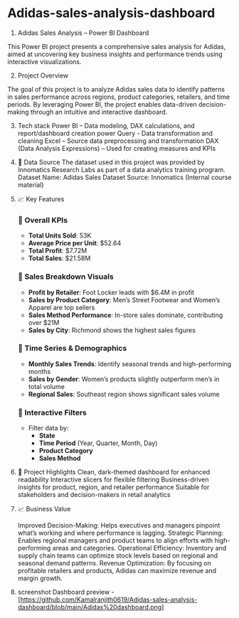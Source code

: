 # Adidas-sales-analysis-dashboard
1. Adidas Sales Analysis – Power BI Dashboard
  
  This Power BI project presents a comprehensive sales analysis for Adidas, aimed at uncovering key business insights and performance       trends   using interactive visualizations.

2. Project Overview

  The goal of this project is to analyze Adidas sales data to identify patterns in sales performance across regions, product categories,    retailers, and time periods. By leveraging Power BI, the project enables data-driven decision-making through an intuitive and             interactive    dashboard.

3. Tech stack
   Power BI – Data modeling, DAX calculations, and report/dashboard creation
   power Query - Data transformation and cleaning 
   Excel – Source data preprocessing and transformation
   DAX (Data Analysis Expressions) – Used for creating measures and KPIs
   
4. 📂 Data Source
   The dataset used in this project was provided by Innomatics Research Labs as part of a data analytics training program.
   Dataset Name: Adidas Sales Dataset
   Source: Innomatics (Internal course material)

5. 📈 Key Features

    ### 🔹 Overall KPIs
    - **Total Units Sold**: 53K  
    - **Average Price per Unit**: $52.64  
    - **Total Profit**: $7.72M  
    - **Total Sales**: $21.58M  
    
    ### 🔹 Sales Breakdown Visuals
    - **Profit by Retailer**: Foot Locker leads with $6.4M in profit
    - **Sales by Product Category**: Men’s Street Footwear and Women’s Apparel are top sellers
    - **Sales Method Performance**: In-store sales dominate, contributing over $21M
    - **Sales by City**: Richmond shows the highest sales figures
    
    ### 🔹 Time Series & Demographics
    - **Monthly Sales Trends**: Identify seasonal trends and high-performing months
    - **Sales by Gender**: Women’s products slightly outperform men’s in total volume
    - **Regional Sales**: Southeast region shows significant sales volume
    
    ### 🔹 Interactive Filters
    - Filter data by:
      - **State**
      - **Time Period** (Year, Quarter, Month, Day)
      - **Product Category**
      - **Sales Method**
     
  6. 🌟 Project Highlights
      Clean, dark-themed dashboard for enhanced readability
      Interactive slicers for flexible filtering
      Business-driven insights for product, region, and retailer performance
      Suitable for stakeholders and decision-makers in retail analytics

  7. 📈 Business Value
     
     Improved Decision-Making: Helps executives and managers pinpoint what’s working and where performance is lagging.
     Strategic Planning: Enables regional managers and product teams to align efforts with high-performing areas and categories.
     Operational Efficiency: Inventory and supply chain teams can optimize stock levels based on regional and seasonal demand patterns.
     Revenue Optimization: By focusing on profitable retailers and products, Adidas can maximize revenue and margin growth.
 
 8. screenshot
     Dashboard preview - [https://github.com/Kamalranjith0619/Adidas-sales-analysis-dashboard/blob/main/Adidas%20dashboard.png]
     
